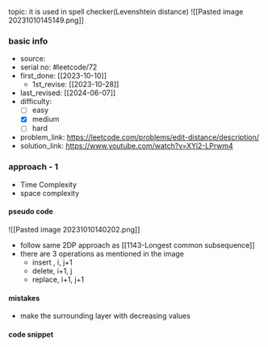 topic: it is used in spell checker(Levenshtein distance)
![[Pasted image 20231010145149.png]]
### basic info
- source: 
- serial no: #leetcode/72 
- first_done: [[2023-10-10]]
	- 1st_revise: [[2023-10-28]]
- last_revised: [[2024-06-07]]
- difficulty:
	- [ ] easy
	- [x] medium
	- [ ] hard
- problem_link: https://leetcode.com/problems/edit-distance/description/
- solution_link: https://www.youtube.com/watch?v=XYi2-LPrwm4

### approach - 1
- Time Complexity
- space complexity

#### pseudo code
![[Pasted image 20231010140202.png]]
- follow same 2DP approach as [[1143-Longest common subsequence]]
- there are 3 operations as mentioned in the image
	- insert , i,  j+1
	- delete, i+1, j
	- replace, i+1, j+1
#### mistakes
- make the surrounding layer with decreasing values
#### code snippet
```python

```